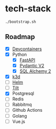 # tech-stack

```
./bootstrap.sh
```

## Roadmap

- [x] [Devcontainers](https://code.visualstudio.com/docs/devcontainers/containers)
- [x] Python
  - [x] [FastAPI](https://fastapi.tiangolo.com)
  - [x] [Pydantic V2](https://docs.pydantic.dev/latest)
  - [x] [SQL Alchemy 2](https://docs.sqlalchemy.org/en/20)
- [x] [k3d](https://k3d.io)
- [ ] [Helm](https://helm.sh)
- [ ] [Tilt](https://tilt.dev)
- [x] Postgresql
- [ ] Redis
- [ ] Rabbitmq
- [ ] Github Actions
- [ ] Golang
- [ ] Vue.js
